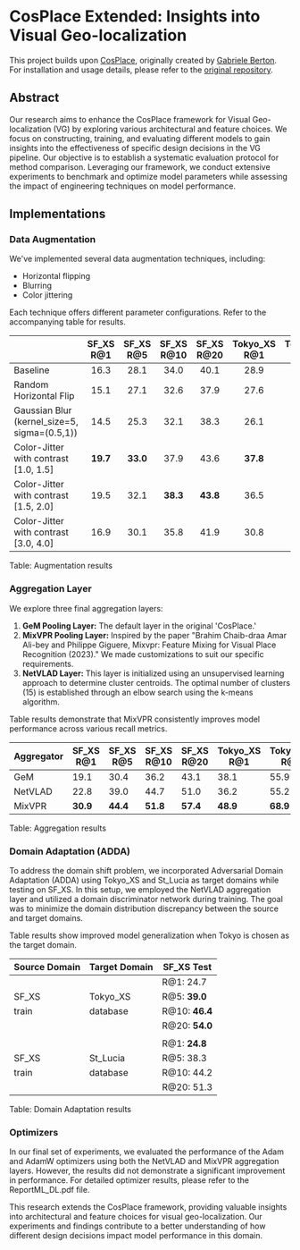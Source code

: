 # CosPlace Extended: Insights into Visual Geo-localization

This project builds upon [CosPlace](https://github.com/gmberton/CosPlace.git), originally created by [Gabriele Berton](https://github.com/gmberton). For installation and usage details, please refer to the [original repository](https://github.com/gmberton/CosPlace.git).

## Abstract

Our research aims to enhance the CosPlace framework for Visual Geo-localization (VG) by exploring various architectural and feature choices. We focus on constructing, training, and evaluating different models to gain insights into the effectiveness of specific design decisions in the VG pipeline. Our objective is to establish a systematic evaluation protocol for method comparison. Leveraging our framework, we conduct extensive experiments to benchmark and optimize model parameters while assessing the impact of engineering techniques on model performance.

## Implementations

### Data Augmentation

We've implemented several data augmentation techniques, including:
- Horizontal flipping
- Blurring
- Color jittering

Each technique offers different parameter configurations. Refer to the accompanying table for results.

|              | SF_XS R@1 | SF_XS R@5 | SF_XS R@10 | SF_XS R@20 | Tokyo_XS R@1 | Tokyo_XS R@5 | Tokyo_XS R@10 | Tokyo_XS R@20 |
|--------------|:---------:|:---------:|:----------:|:----------:|:------------:|:------------:|:-------------:|:-------------:|
| Baseline     |   16.3    |   28.1    |    34.0    |    40.1    |     28.9     |     46.0     |      59.0     |      71.1     |
| Random Horizontal Flip |   15.1    |   27.1    |    32.6    |    37.9    |     27.6     |     51.7     |      61.9     |     **72.1**  |
| Gaussian Blur (kernel_size=5, sigma=(0.5,1)) |   14.5    |   25.3    |    32.1    |    38.3    |     26.1     |     49.8     |      60.0     |     70.1  |
| Color-Jitter with contrast [1.0, 1.5] |   **19.7**    |   **33.0**    |    37.9    |    43.6    |     **37.8**     |     **53.7**     |      59.0     |     70.2  |
| Color-Jitter with contrast [1.5, 2.0] |   19.5    |   32.1    |    **38.3**    |    **43.8**    |     36.5     |     52.7     |     **62.2**  |     70.8  |
| Color-Jitter with contrast [3.0, 4.0] |   16.9    |   30.1    |    35.8    |    41.9    |     30.8     |     49.2     |      54.0     |     66.0  |


Table: Augmentation results

### Aggregation Layer

We explore three final aggregation layers:
1. **GeM Pooling Layer:** The default layer in the original 'CosPlace.'
2. **MixVPR Pooling Layer:** Inspired by the paper "Brahim Chaib-draa Amar Ali-bey and Philippe Giguere, Mixvpr: Feature Mixing for Visual Place Recognition (2023)." We made customizations to suit our specific requirements.
3. **NetVLAD Layer:** This layer is initialized using an unsupervised learning approach to determine cluster centroids. The optimal number of clusters (15) is established through an elbow search using the k-means algorithm.

Table results demonstrate that MixVPR consistently improves model performance across various recall metrics.

| Aggregator | SF_XS R@1 | SF_XS R@5 | SF_XS R@10 | SF_XS R@20 | Tokyo_XS R@1 | Tokyo_XS R@5 | Tokyo_XS R@10 | Tokyo_XS R@20 |
|------------|-----------|-----------|------------|------------|--------------|--------------|---------------|---------------|
| GeM        | 19.1      | 30.4      | 36.2       | 43.1       | 38.1         | 55.9         | 63.5          | 71.4          |
| NetVLAD    | 22.8      | 39.0      | 44.7       | 51.0       | 36.2         | 55.2         | 64.4          | 72.7          |
| MixVPR     | **30.9**      | **44.4**      | **51.8**       | **57.4**       | **48.9**         | **68.9**         | **75.9**          | **81.6**          |

Table: Aggregation results

### Domain Adaptation (ADDA)

To address the domain shift problem, we incorporated Adversarial Domain Adaptation (ADDA) using Tokyo_XS and St_Lucia as target domains while testing on SF_XS. In this setup, we employed the NetVLAD aggregation layer and utilized a domain discriminator network during training. The goal was to minimize the domain distribution discrepancy between the source and target domains.

Table results show improved model generalization when Tokyo is chosen as the target domain.

| Source Domain | Target Domain | SF_XS Test      |
|---------------|---------------|-----------------|
|               |               | R@1: 24.7       |
| SF_XS         | Tokyo_XS      | R@5: **39.0**       |
| train         | database      | R@10: **46.4**      |
|               |               | R@20: **54.0**      |
|               |               |                 |
|               |               | R@1: **24.8**       |
| SF_XS         | St_Lucia      | R@5: 38.3       |
| train         | database      | R@10: 44.2      |
|               |               | R@20: 51.3      |

Table: Domain Adaptation results

### Optimizers

In our final set of experiments, we evaluated the performance of the Adam and AdamW optimizers using both the NetVLAD and MixVPR aggregation layers. However, the results did not demonstrate a significant improvement in performance. For detailed optimizer results, please refer to the ReportML_DL.pdf file.

This research extends the CosPlace framework, providing valuable insights into architectural and feature choices for visual geo-localization. Our experiments and findings contribute to a better understanding of how different design decisions impact model performance in this domain.






